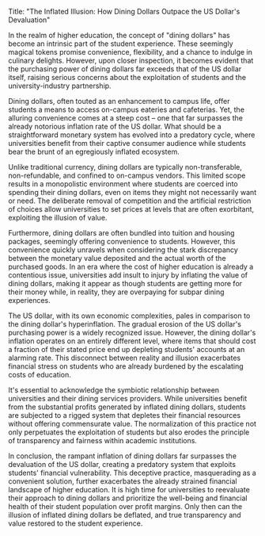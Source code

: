 Title: "The Inflated Illusion: How Dining Dollars Outpace the US Dollar's Devaluation"

In the realm of higher education, the concept of "dining dollars" has become an intrinsic part of the student experience. These seemingly magical tokens promise convenience, flexibility, and a chance to indulge in culinary delights. However, upon closer inspection, it becomes evident that the purchasing power of dining dollars far exceeds that of the US dollar itself, raising serious concerns about the exploitation of students and the university-industry partnership.

Dining dollars, often touted as an enhancement to campus life, offer students a means to access on-campus eateries and cafeterias. Yet, the alluring convenience comes at a steep cost – one that far surpasses the already notorious inflation rate of the US dollar. What should be a straightforward monetary system has evolved into a predatory cycle, where universities benefit from their captive consumer audience while students bear the brunt of an egregiously inflated ecosystem.

Unlike traditional currency, dining dollars are typically non-transferable, non-refundable, and confined to on-campus vendors. This limited scope results in a monopolistic environment where students are coerced into spending their dining dollars, even on items they might not necessarily want or need. The deliberate removal of competition and the artificial restriction of choices allow universities to set prices at levels that are often exorbitant, exploiting the illusion of value.

Furthermore, dining dollars are often bundled into tuition and housing packages, seemingly offering convenience to students. However, this convenience quickly unravels when considering the stark discrepancy between the monetary value deposited and the actual worth of the purchased goods. In an era where the cost of higher education is already a contentious issue, universities add insult to injury by inflating the value of dining dollars, making it appear as though students are getting more for their money while, in reality, they are overpaying for subpar dining experiences.

The US dollar, with its own economic complexities, pales in comparison to the dining dollar's hyperinflation. The gradual erosion of the US dollar's purchasing power is a widely recognized issue. However, the dining dollar's inflation operates on an entirely different level, where items that should cost a fraction of their stated price end up depleting students' accounts at an alarming rate. This disconnect between reality and illusion exacerbates financial stress on students who are already burdened by the escalating costs of education.

It's essential to acknowledge the symbiotic relationship between universities and their dining services providers. While universities benefit from the substantial profits generated by inflated dining dollars, students are subjected to a rigged system that depletes their financial resources without offering commensurate value. The normalization of this practice not only perpetuates the exploitation of students but also erodes the principle of transparency and fairness within academic institutions.

In conclusion, the rampant inflation of dining dollars far surpasses the devaluation of the US dollar, creating a predatory system that exploits students' financial vulnerability. This deceptive practice, masquerading as a convenient solution, further exacerbates the already strained financial landscape of higher education. It is high time for universities to reevaluate their approach to dining dollars and prioritize the well-being and financial health of their student population over profit margins. Only then can the illusion of inflated dining dollars be deflated, and true transparency and value restored to the student experience.